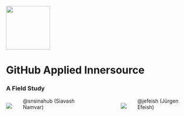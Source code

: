 
<img width="120px" src="images/octo-white.png">

# GitHub Applied Innersource

### A Field Study

<div style="display: flex; align-items: center; justify-content: center">
<div><img src="images/snsinahub.png" /></div>
<div style="padding:0px 100px 10px 30px">@snsinahub (Siavash Namvar)</div>

<div><img src="images/jefeish.png" /></div>
<div style="padding:0px 10px 10px 30px">@jefeish (Jürgen Efeish)</div>
</div>
